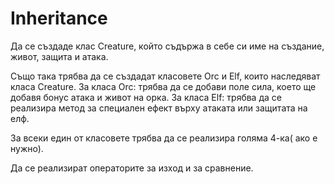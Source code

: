 ﻿# Inheritance

Да се създаде клас Creature, който съдържа в себе си име на създание, живот, защита и атака.

Също така трябва да се създадат класовете Orc и Elf, които наследяват класа Creature.
За класа Orc: трябва да се добави поле сила, което ще добавя бонус атака и живот на орка.
За класа Elf: трябва да се реализира метод за специален ефект върху атаката или защитата на елф.

За всеки един от класовете трябва да се реализира голяма 4-ка( ако е нужно).

Да се реализират операторите за изход и за сравнение.
